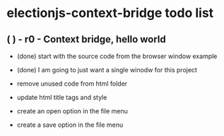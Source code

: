 # electionjs-context-bridge todo list

## (  ) - r0 - Context bridge, hello world
* (done) start with the source code from the browser window example
* (done) I am going to just want a single winodw for this project
* remove unused code from html folder
* update html title tags and style

* create an open option in the file menu
* create a save option in the file menu